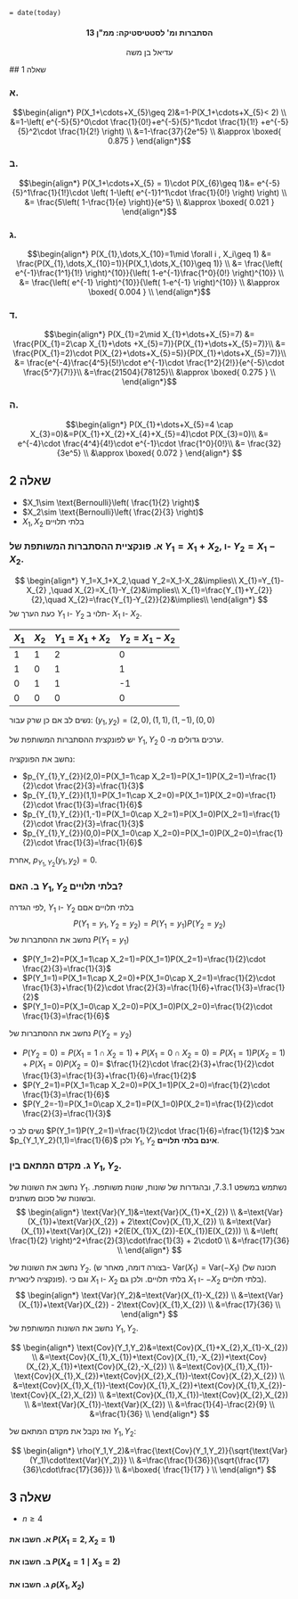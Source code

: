 `= date(today)`
<h4 style="text-align: center;">הסתברות ומ' לסטטיסטיקה: ממ"ן 13</h4>
<p style="text-align: center;">עדיאל בן משה</p>
## שאלה 1

### א.

$$\begin{align*} 
P(X_1+\cdots+X_{5}\geq 2)&=1-P(X_1+\cdots+X_{5}< 2) \\
&=1-\left( e^{-5}{5}^0\cdot \frac{1}{0!}+e^{-5}{5}^1\cdot \frac{1}{1!} +e^{-5}{5}^2\cdot \frac{1}{2!} \right) \\ 
&=1-\frac{37}{2e^5} \\ 
&\approx \boxed{ 0.875 }
\end{align*}$$

### ב.

$$\begin{align*}
P(X_1+\cdots+X_{5} = 1)\cdot P(X_{6}\geq 1)&= e^{-5}{5}^1\frac{1}{1!}\cdot \left( 1-\left( e^{-1}1^1\cdot \frac{1}{0!} \right) \right) \\
&= \frac{5\left( 1-\frac{1}{e} \right)}{e^5} \\ 
&\approx \boxed{ 0.021 }
\end{align*}$$


### ג. 
$$\begin{align*}
P(X_{1},\dots,X_{10}=1\mid \forall i , X_i\geq 1) &= \frac{P(X_{1},\dots,X_{10}=1)}{P(X_1,\dots,X_{10}\geq 1)} \\
&= \frac{\left( e^{-1}\frac{1^1}{1!} \right)^{10}}{\left( 1-e^{-1}\frac{1^0}{0!} \right)^{10}} \\
&= \frac{\left( e^{-1} \right)^{10}}{\left( 1-e^{-1} \right)^{10}} \\
&\approx \boxed{ 0.004 } \\
\end{align*}$$ 
### ד. 

$$\begin{align*}
P(X_{1}=2\mid X_{1}+\dots+X_{5}=7) &= \frac{P(X_{1}=2\cap X_{1}+\dots +X_{5}=7)}{P(X_{1}+\dots+X_{5}=7)}\\ 
&= \frac{P(X_{1}=2)\cdot P(X_{2}+\dots+X_{5}=5)}{P(X_{1}+\dots+X_{5}=7)}\\ 
&= \frac{e^{-4}\frac{4^5}{5!}\cdot e^{-1}\cdot \frac{1^2}{2!}}{e^{-5}\cdot \frac{5^7}{7!}}\\
&=\frac{21504}{78125}\\ 
&\approx \boxed{ 0.275 } \\
\end{align*}$$

### ה.


$$\begin{align*} 
P(X_{1}+\dots+X_{5}=4 \cap X_{3}=0)&=P(X_{1}+X_{2}+X_{4}+X_{5}=4)\cdot P(X_{3}=0)\\ 
&= e^{-4}\cdot \frac{4^4}{4!}\cdot e^{-1}\cdot \frac{1^0}{0!}\\
&= \frac{32}{3e^5} \\
&\approx \boxed{ 0.072 }
\end{align*} 
$$

## שאלה 2

- $X_1\sim \text{Bernoulli}\left( \frac{1}{2} \right)$
- $X_2\sim \text{Bernoulli}\left( \frac{2}{3} \right)$ 
- $X_1,X_2$ בלתי תלויים
### א. פונקציית ההסתברות המשותפת של $Y_1=X_1+X_2$, ו- $Y_2=X_1-X_2$.

$$
\begin{align*} 
Y_1=X_1+X_2,\quad Y_2=X_1-X_2&\implies\\
X_{1}=Y_{1}-X_{2} ,\quad X_{2}=X_{1}-Y_{2}&\implies\\ 
X_{1}=\frac{Y_{1}+Y_{2}}{2},\quad X_{2}=\frac{Y_{1}-Y_{2}}{2}&\implies\\
\end{align*} 
$$ 
כעת הערך של $Y_1$ ו- $Y_2$ תלוי ב- $X_1$ ו- $X_2$. 

| $X_1$ | $X_2$ | $Y_1=X_{1}+X_{2}$ | $Y_2=X_1-X_2$ |
| ----- | ----- | ----------------- | ------------- |
| 1     | 1     | 2                 | 0             |
| 1     | 0     | 1                 | 1             |
| 0     | 1     | 1                 | -1            |
| 0     | 0     | 0                 | 0             |

נשים לב אם כן שרק עבור:
$(y_{1},y_{2})=(2,0),(1,1),(1,-1),(0,0)$

יש לפונקצית ההסתברות המשותפת של $Y_1,Y_2$ ערכים גדולים מ- 0. 

נחשב את הפונקציה: 

- $p_{Y_{1},Y_{2}}(2,0)=P(X_1=1\cap X_2=1)=P(X_1=1)P(X_2=1)=\frac{1}{2}\cdot \frac{2}{3}=\frac{1}{3}$
- $p_{Y_{1},Y_{2}}(1,1)=P(X_1=1\cap X_2=0)=P(X_1=1)P(X_2=0)=\frac{1}{2}\cdot \frac{1}{3}=\frac{1}{6}$
- $p_{Y_{1},Y_{2}}(1,-1)=P(X_1=0\cap X_2=1)=P(X_1=0)P(X_2=1)=\frac{1}{2}\cdot \frac{2}{3}=\frac{1}{3}$
- $p_{Y_{1},Y_{2}}(0,0)=P(X_1=0\cap X_2=0)=P(X_1=0)P(X_2=0)=\frac{1}{2}\cdot \frac{1}{3}=\frac{1}{6}$

אחרת, $p_{Y_{1},Y_{2}}(y_{1},y_{2})=0$. 

### ב. האם $Y_1,Y_2$ בלתי תלויים? 

לפי הגדרה, $Y_1$ ו- $Y_2$ בלתי תלויים אםם 
$$P(Y_1=y_1, Y_2=y_2)=P(Y_1=y_1)P(Y_2=y_2)$$
נחשב את ההסתברות של $P(Y_1=y_1)$

- $P(Y_1=2)=P(X_1=1\cap X_2=1)=P(X_1=1)P(X_2=1)=\frac{1}{2}\cdot \frac{2}{3}=\frac{1}{3}$
- $P(Y_1=1)=P(X_1=1\cap X_2=0)+P(X_1=0\cap X_2=1)=\frac{1}{2}\cdot \frac{1}{3}+\frac{1}{2}\cdot \frac{2}{3}=\frac{1}{6}+\frac{1}{3}=\frac{1}{2}$
- $P(Y_1=0)=P(X_1=0\cap X_2=0)=P(X_1=0)P(X_2=0)=\frac{1}{2}\cdot \frac{1}{3}=\frac{1}{6}$

נחשב את ההסתברות של $P(Y_2=y_2)$

- $P(Y_2=0)=P(X_1=1\cap X_2=1)+P(X_1=0\cap X_2=0)=P(X_1=1)P(X_2=1)+P(X_1=0)P(X_2=0)=$
	  $\frac{1}{2}\cdot \frac{2}{3}+\frac{1}{2}\cdot \frac{1}{3}=\frac{1}{3}+\frac{1}{6}=\frac{1}{2}$
- $P(Y_2=1)=P(X_1=1\cap X_2=0)=P(X_1=1)P(X_2=0)=\frac{1}{2}\cdot \frac{1}{3}=\frac{1}{6}$
- $P(Y_2=-1)=P(X_1=0\cap X_2=1)=P(X_1=0)P(X_2=1)=\frac{1}{2}\cdot \frac{2}{3}=\frac{1}{3}$

נשים לב כי $P(Y_1=1)P(Y_2=1)=\frac{1}{2}\cdot \frac{1}{6}=\frac{1}{12}$
אבל $p_{Y_1,Y_2}(1,1)=\frac{1}{6}$
ולכן $Y_1,Y_2$ **אינם בלתי תלויים**.
### ג. מקדם המתאם בין $Y_1,Y_2$.

נחשב את השונות של $Y_1$. נשתמש במשפט 7.3.1, ובהגדרות של שונות, שונות משותפת. ובשונות של סכום משתנים.
$$
\begin{align*} 
\text{Var}(Y_1)&=\text{Var}(X_{1}+X_{2}) \\
&=\text{Var}(X_{1})+\text{Var}(X_{2}) + 2\text{Cov}(X_{1},X_{2}) \\
&=\text{Var}(X_{1})+\text{Var}(X_{2}) +2(E(X_{1}X_{2})-E(X_{1})E(X_{2})) \\ 
&=\left( \frac{1}{2} \right)^2+\frac{2}{3}\cdot\frac{1}{3} + 2\cdot0 \\ 
&=\frac{17}{36} \\
\end{align*} 
$$

נחשב את השונות של $Y_2$. (בצורה דומה, מאחר ש- $\text{Var}(X_{1})=\text{Var}(-X_{1})$ (תכונה של פונקציה לינארית). וגם כי $X_1$ ו- $X_2$ בלתי תלויים. ולכן גם $X_1$ ו- $-X_2$ בלתי תלויים).
$$ 
\begin{align*} 
\text{Var}(Y_2)&=\text{Var}(X_{1}-X_{2}) \\
&=\text{Var}(X_{1})+\text{Var}(X_{2}) - 2\text{Cov}(X_{1},X_{2}) \\
&=\frac{17}{36} \\
\end{align*}
$$
נחשב את השונות המשותפת של $Y_1,Y_2$.

$$ 
\begin{align*}
\text{Cov}(Y_1,Y_2)&=\text{Cov}(X_{1}+X_{2},X_{1}-X_{2}) \\
&=\text{Cov}(X_{1},X_{1})+\text{Cov}(X_{1},-X_{2})+\text{Cov}(X_{2},X_{1})+\text{Cov}(X_{2},-X_{2}) \\
&=\text{Cov}(X_{1},X_{1})-\text{Cov}(X_{1},X_{2})+\text{Cov}(X_{2},X_{1})-\text{Cov}(X_{2},X_{2}) \\
&=\text{Cov}(X_{1},X_{1})-\text{Cov}(X_{1},X_{2})+\text{Cov}(X_{1},X_{2})-\text{Cov}(X_{2},X_{2}) \\
&=\text{Cov}(X_{1},X_{1})-\text{Cov}(X_{2},X_{2}) \\
&=\text{Var}(X_{1})-\text{Var}(X_{2}) \\
&=\frac{1}{4}-\frac{2}{9} \\
&=\frac{1}{36} \\
\end{align*}
$$

ואז נקבל את מקדם המתאם של $Y_1,Y_2$:

$$ 
\begin{align*} 
\rho(Y_1,Y_2)&=\frac{\text{Cov}(Y_1,Y_2)}{\sqrt{\text{Var}(Y_1)\cdot\text{Var}(Y_2)}} \\
&=\frac{\frac{1}{36}}{\sqrt{\frac{17}{36}\cdot\frac{17}{36}}} \\
&=\boxed{ \frac{1}{17} } \\
\end{align*}
$$


## שאלה 3

- $n\geq 4$

#### א. חשבו את $P(X_1=2,X_2=1)$


#### ב. חשבו את $P(X_4=1\mid X_3=2)$


#### ג. חשבו את $\rho(X_1,X_2)$
